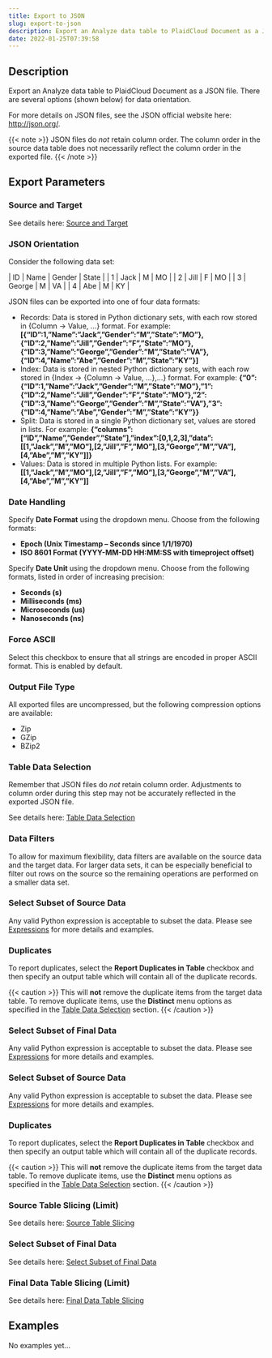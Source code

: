 ```yaml
---
title: Export to JSON
slug: export-to-json
description: Export an Analyze data table to PlaidCloud Document as a JSON file
date: 2022-01-25T07:39:58
---
```



## Description


Export an Analyze data table to PlaidCloud Document as a JSON file. There are several options (shown below) for data orientation.



For more details on JSON files, see the JSON official website here: <http://json.org/>.


{{< note >}}
JSON files do *not* retain column order. The column order in the source data table does not necessarily reflect the column order in the exported file.
{{< /note >}}




## Export Parameters


### Source and Target


See details here: [Source and Target](/docs/workflow-steps/common/table-data-selection)



### JSON Orientation


Consider the following data set:




| ID | Name | Gender | State |
| 1 | Jack | M | MO |
| 2 | Jill | F | MO |
| 3 | George | M | VA |
| 4 | Abe | M | KY |

JSON files can be exported into one of four data formats:


* Records: Data is stored in Python dictionary sets, with each row stored in {Column -> Value, …} format. For example: **[{“ID”:1,”Name”:”Jack”,”Gender”:”M”,”State”:”MO”},{“ID”:2,”Name”:”Jill”,”Gender”:”F”,”State”:”MO”},{“ID”:3,”Name”:”George”,”Gender”:”M”,”State”:”VA”},{“ID”:4,”Name”:”Abe”,”Gender”:”M”,”State”:”KY”}]**
* Index: Data is stored in nested Python dictionary sets, with each row stored in {Index -> {Column -> Value, …},…} format. For example: **{“0”:{“ID”:1,”Name”:”Jack”,”Gender”:”M”,”State”:”MO”},”1”:{“ID”:2,”Name”:”Jill”,”Gender”:”F”,”State”:”MO”},”2”:{“ID”:3,”Name”:”George”,”Gender”:”M”,”State”:”VA”},”3”:{“ID”:4,”Name”:”Abe”,”Gender”:”M”,”State”:”KY”}}**
* Split: Data is stored in a single Python dictionary set, values are stored in lists. For example: **{“columns”:[“ID”,”Name”,”Gender”,”State”],”index”:[0,1,2,3],”data”:[[1,”Jack”,”M”,”MO”],[2,”Jill”,”F”,”MO”],[3,”George”,”M”,”VA”],[4,”Abe”,”M”,”KY”]]}**
* Values: Data is stored in multiple Python lists. For example: **[[1,”Jack”,”M”,”MO”],[2,”Jill”,”F”,”MO”],[3,”George”,”M”,”VA”],[4,”Abe”,”M”,”KY”]]**


### Date Handling


Specify **Date Format** using the dropdown menu. Choose from the following formats:


* **Epoch (Unix Timestamp – Seconds since 1/1/1970)**
* **ISO 8601 Format (YYYY-MM-DD HH:MM:SS with timeproject offset)**

Specify **Date Unit** using the dropdown menu. Choose from the following formats, listed in order of increasing precision:


* **Seconds (s)**
* **Milliseconds (ms)**
* **Microseconds (us)**
* **Nanoseconds (ns)**

### Force ASCII


Select this checkbox to ensure that all strings are encoded in proper ASCII format. This is enabled by default.



### Output File Type


All exported files are uncompressed, but the following compression options are available:


* Zip
* GZip
* BZip2


### Table Data Selection


Remember that JSON files do *not* retain column order. Adjustments to column order during this step may not be accurately reflected in the exported JSON file.


See details here: [Table Data Selection](/docs/workflow-steps/common/table-data-selection)



### Data Filters


To allow for maximum flexibility, data filters are available on the source data and the target data. For larger data sets, it can be especially beneficial to filter out rows on the source so the remaining operations are performed on a smaller data set.



### Select Subset of Source Data


Any valid Python expression is acceptable to subset the data. Please see [Expressions](/docs/expressions) for more details and examples.



### Duplicates


To report duplicates, select the **Report Duplicates in Table** checkbox and then specify an output table which will contain all of the duplicate records.

{{< caution >}}
This will **not** remove the duplicate items from the target data table. To remove duplicate items, use the **Distinct** menu options as specified in the [Table Data Selection](../transforms/common_features#table-data-selection) section.
{{< /caution >}}




### Select Subset of Final Data


Any valid Python expression is acceptable to subset the data. Please see [Expressions](/docs/expressions) for more details and examples.






### Select Subset of Source Data


Any valid Python expression is acceptable to subset the data. Please see [Expressions](/docs/expressions) for more details and examples.



### Duplicates


To report duplicates, select the **Report Duplicates in Table** checkbox and then specify an output table which will contain all of the duplicate records.



{{< caution >}}
This will **not** remove the duplicate items from the target data table. To remove duplicate items, use the **Distinct** menu options as specified in the [Table Data Selection](../transforms/common_features#table-data-selection) section.
{{< /caution >}}



### Source Table Slicing (Limit)


See details here: [Source Table Slicing](/docs/workflow-steps/common/source-table-slicing-limit)



### Select Subset of Final Data


See details here: [Select Subset of Final Data](/docs/workflow-steps/common/select-subset-of-final-data)



### Final Data Table Slicing (Limit)


See details here: [Final Data Table Slicing](/docs/workflow-steps/common/final-data-table-slicing)







## Examples


No examples yet...
